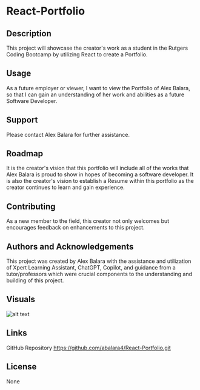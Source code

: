 # React-Portfolio

## Description
This project will showcase the creator's work as a student in the Rutgers Coding Bootcamp by utilizing React to create a Portfolio.

## Usage
As a future employer or viewer, I want to view the Portfolio of Alex Balara, so that I can gain an understanding of her work and abilities as a future Software Developer.

## Support
Please contact Alex Balara for further assistance.

## Roadmap
It is the creator's vision that this portfolio will include all of the works that Alex Balara is proud to show in hopes of becoming a software developer.  It is also the creator's vision to establish a Resume within this portfolio as the creator continues to learn and gain experience. 

## Contributing
As a new member to the field, this creator not only welcomes but encourages feedback on enhancements to this project.

## Authors and Acknowledgements
This project was created by Alex Balara with the assistance and utilization of Xpert Learning Assistant, ChatGPT, Copilot, and guidance from a tutor/professors which were crucial components to the understanding and building of this project. 

## Visuals
![alt text](<Screenshot 2024-09-23 at 10.13.51 AM.png>)

## Links
GitHub Repository
https://github.com/abalara4/React-Portfolio.git

## License
None